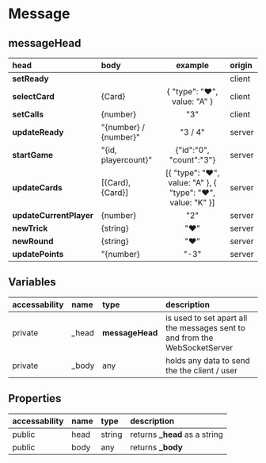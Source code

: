 # Message

## messageHead

| head                    | body                  |                          example                           | origin |
| :---------------------- | :-------------------- | :--------------------------------------------------------: | :----- |
| **setReady**            |                       |                                                            | client |
| **selectCard**          | {Card}                |                { "type": "❤", value: "A" }                 | client |
| **setCalls**            | {number}              |                            "3"                             | client |
| **updateReady**         | "{number} / {number}" |                          "3 / 4"                           | server |
| **startGame**           | "{id, playercount}"   |                  {"id":"0", "count":"3"}                   | server |
| **updateCards**         | [{Card}, {Card}]      | [{ "type": "❤", value: "A" }, { "type": "❤", value: "K" }] | server |
| **updateCurrentPlayer** | {number}              |                            "2"                             | server |
| **newTrick**            | {string}              |                            "❤"                             | server |
| **newRound**            | {string}              |                            "❤"                             | server |
| **updatePoints**        | "{number}             |                            "-3"                            | server |

## Variables

| accessability | name  | type            | description |
| :------------ | :---- | :-------------- | :---------- |
| private       | _head | **messageHead** | is used to set apart all the messages sent to and from the WebSocketServer |
| private       | _body | any             | holds any data to send the the client / user |

## Properties

| accessability | name | type   | description |
| :------------ | :--- | :----- | :---------- |
| public        | head | string |returns **_head** as a string|
| public        | body | any    | returns **_body** |